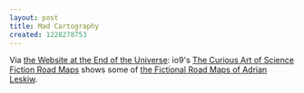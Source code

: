 ```yaml
---
layout: post
title: Mad Cartography
created: 1228278753
---
```

Via [the Website at the End of the Universe](http://www.theendoftheuniverse.ca/node/1238):  io9's [The Curious Art of Science Fiction Road Maps](http://io9.com/5099082/the-curious-art-of-science-fiction-road-maps) shows some of [the Fictional Road Maps of Adrian Leskiw](http://www-personal.umich.edu/~aleskiw/maps/home.htm).
